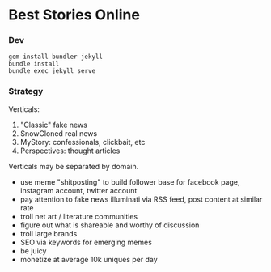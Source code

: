 # Best Stories Online

### Dev

```
gem install bundler jekyll
bundle install
bundle exec jekyll serve
```


### Strategy

Verticals:

1. "Classic" fake news
2. SnowCloned real news
3. MyStory: confessionals, clickbait, etc
4. Perspectives: thought articles

Verticals may be separated by domain.

- use meme "shitposting" to build follower base for facebook page, instagram account, twitter account
- pay attention to fake news illuminati via RSS feed, post content at similar rate
- troll net art / literature communities 
- figure out what is shareable and worthy of discussion
- troll large brands
- SEO via keywords for emerging memes
- be juicy
- monetize at average 10k uniques per day
